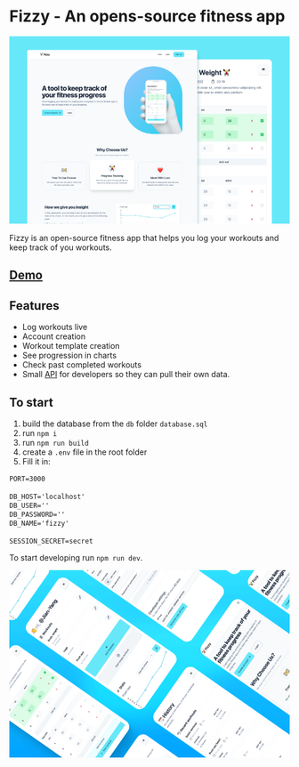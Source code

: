# Fizzy - An opens-source fitness app

![Showcase](/client/img/fizzy-thumbnail.png)

Fizzy is an open-source fitness app that helps you log your workouts and keep track of you workouts.

## [Demo](https://youtu.be/RcGxFgKqzA4)

## Features
- Log workouts live
- Account creation
- Workout template creation
- See progression in charts
- Check past completed workouts
- Small [API](https://github.com/dylanwe/fizzy-fitness-app/blob/main/controllers/api/README.md) for developers so they can pull their own data.

## To start
1. build the database from the `db` folder `database.sql`
2. run `npm i`
3. run `npm run build`
4. create a `.env` file in the root folder
5. Fill it in:

```
PORT=3000

DB_HOST='localhost'
DB_USER=''
DB_PASSWORD=''
DB_NAME='fizzy'

SESSION_SECRET=secret
```

To start developing run `npm run dev`.

![Showcase](/client/img/fizzy-showcase.png)
